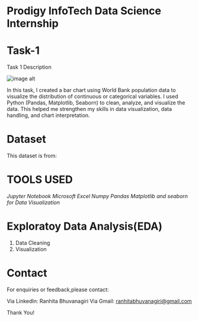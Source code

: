 # Prodigy InfoTech Data Science Internship
# Task-1
Task 1 Description 

![image alt](https://github.com/Ranhita/My-task1/blob/main/task1.PNG?raw=true)

In this task, I created a bar chart using World Bank population data to visualize the distribution of continuous or categorical variables. I used Python (Pandas, Matplotlib, Seaborn) to clean, analyze, and visualize the data. This helped me strengthen my skills in data visualization, data handling, and chart interpretation.

# Dataset
This dataset is from: 
# TOOLS USED

*Jupyter Notebook*
*Microsoft Excel*
*Numpy*
*Pandas*
*Matplotlib and seaborn for Data Visualization*

# Exploratoy Data Analysis(EDA)

1. Data Cleaning
2. Visualization

# Contact
For enquiries or feedback,please contact:

  Via LinkedIn: Ranhita Bhuvanagiri
  Via Gmail: ranhitabhuvanagiri@gmail.com

  Thank You!
